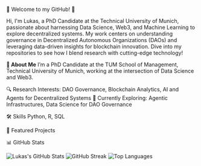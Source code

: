 👋 Welcome to my GitHub! 🚀

Hi, I'm Lukas, a PhD Candidate at the Technical University of Munich, passionate about harnessing Data Science, Web3, and Machine Learning to explore decentralized systems. My work centers on understanding governance in Decentralized Autonomous Organizations (DAOs) and leveraging data-driven insights for blockchain innovation. Dive into my repositories to see how I blend research with cutting-edge technology!

**📖 About Me**
I’m a PhD Candidate at the TUM School of Management, Technical University of Munich, working at the intersection of Data Science and Web3. 

🔍 Research Interests: DAO Governance, Blockchain Analytics, AI and Agents for Decentralized Systems
🌱 Currently Exploring: Agentic Infrastructures, Data Science for DAO Governance


🛠️ Skills
Python, R, SQL

🚀 Featured Projects


📊 GitHub Stats

![Lukas's GitHub Stats](https://github-readme-stats.vercel.app/api?username=hash00x1&show_icons=true&theme=radical&count_private=true&include_all_commits=true)
![GitHub Streak](https://streak-stats.demolab.com/?user=hash00x1&theme=radical)
![Top Languages](https://github-readme-stats.vercel.app/api/top-langs/?username=hash00x1&layout=compact&theme=radical)
